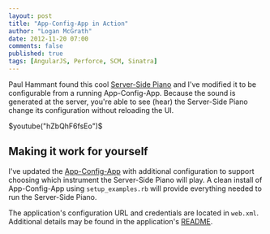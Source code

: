 ```yaml
---
layout: post
title: "App-Config-App in Action"
author: "Logan McGrath"
date: 2012-11-20 07:00
comments: false
published: true
tags: [AngularJS, Perforce, SCM, Sinatra]
---
```


Paul Hammant found this cool [Server-Side Piano][] and I've modified it to be 
configurable from a running App-Config-App. Because the sound is generated at 
the server, you're able to see (hear) the Server-Side Piano change its 
configuration without reloading the UI.

<!--more-->

$youtube("hZbQhF6fsEo")$

## Making it work for yourself

I've updated the [App-Config-App][] with additional configuration to support 
choosing which instrument the Server-Side Piano will play. A clean install of 
App-Config-App using `setup_examples.rb` will provide everything needed to run 
the Server-Side Piano.

The application's configuration URL and credentials are located in `web.xml`. 
Additional details may be found in the application's [README][].

[Server-Side Piano]: https://github.com/lmcgrath/angular-java-server-midi
[App-Config-App]: https://github.com/lmcgrath/app-config-app
[README]: https://github.com/lmcgrath/angular-java-server-midi/blob/master/README.markdown
